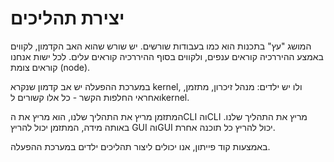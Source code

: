 # יצירת תהליכים

המושג "עץ" בתכנות הוא כמו בעבודות שורשים. יש שורש שהוא האב הקדמון, לקווים באמצע ההיררכיה קוראים ענפים, ולקווים בסוף ההיררכיה קוראים עלים. לכל ישות אנחנו קוראים צומת (node).

במערכת ההפעלה יש אב קדמון שנקרא kernel, ולו יש ילדים: מנהל זיכרון, מתזמן, ואחראי החלפות הקשר - כל אלו קשורים לkernel.

המתזמן מריץ את התהליך שלנו, הוא מריץ את הCLI והCLI מריץ את התהליך שלנו. באותה מידה, המתזמן יכול להריץ GUI והGUI יכול להריץ כל תוכנה אחרת.

באמצעות קוד פייתון, אנו יכולים ליצור תהליכים ילדים במערכת ההפעלה.